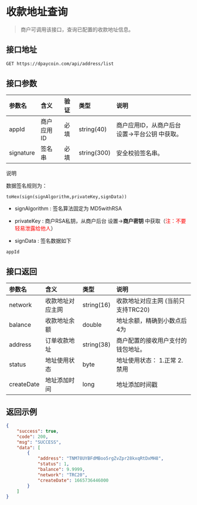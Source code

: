 # 收款地址查询

> 商户可调用该接口，查询已配置的收款地址信息。

## 接口地址

```bash
GET https://dpaycoin.com/api/address/list
```

## 接口参数

| 参数名    | 含义       | 验证 | 类型        | 说明                                           |
| :-------- | :--------- | :--- | :---------- | :--------------------------------------------- |
| appId     | 商户应用ID | 必填 | string(40)  | 商户应用ID，从商户后台 设置->平台公钥 中获取。 |
| signature | 签名串     | 必填 | string(300) | 安全校验签名串。                               |

说明

数据签名规则为：

```
toHex(sign(signAlgorithm,privateKey,signData))
```

- signAlgorithm : 签名算法固定为 MD5withRSA 

- privateKey : 商户RSA私钥，从商户后台 设置->**商户密钥** 中获取（<font color=red>注：不要轻易泄露给他人</font>）

- signData :  签名数据如下

```
appId
```


## 接口返回

| 参数名     | 含义             | 类型        | 说明                                                      |
| :--------- | :--------------- | :---------- | :-------------------------------------------------------- |
| network    | 收款地址对应主网 | string(16)  | 收款地址对应主网 (当前只支持TRC20)          |
| balance    | 收款地址余额     | double      | 地址余额，精确到小数点后4为                               |
| address    | 订单收款地址     | string(38) | 商户配置的接收用户支付的钱包地址。                        |
| status     | 地址使用状态     | byte | 地址使用状态： 1.正常  2.禁用 |
| createDate | 地址添加时间   | long        | 地址添加时间戳                                            |


## 返回示例

```json
{
    "success": true,
    "code": 200,
    "msg": "SUCCESS",
    "data": [
        {
            "address": "TNM78UYBFdMBoo5rgZvZpr28kxqRtDxMH8",
            "status": 1,
            "balance": 9.9999,
            "network": "TRC20",
            "createDate": 1665736446000
        }
    ]
}
```